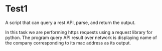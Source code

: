 # Test1
A script that can query a rest API, parse, and return the output.

In this task we are performing https requests using a request library for python. The program query API result over network is displaying name of the company corresponding to its mac address as its output.
